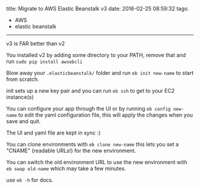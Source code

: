 title: Migrate to AWS Elastic Beanstalk v3
date: 2016-02-25 08:59:32
tags:
- AWS
- elastic beanstalk

---
v3 is FAR better than v2

You installed v2 by adding some directory to your PATH, remove that and run `sudo pip install awsebcli`

Blow away your `.elasticbeanstalk/` folder and run `eb init new-name` to start from scratch.

init sets up a new key pair and you can run `eb ssh` to get to your EC2 instance(s)

You can configure your app through the UI or by running `eb config new-name` to edit the yaml configuration file, this will apply the changes when you save and quit. 

The UI and yaml file are kept in sync :)

You can clone environments with `eb clone new-name` this lets you set a "CNAME" (readable URLs!) for the new environment.

You can switch the old environment URL to use the new environment with `eb swap old-name` which may take a few minutes. 

use `eb -h` for docs.



